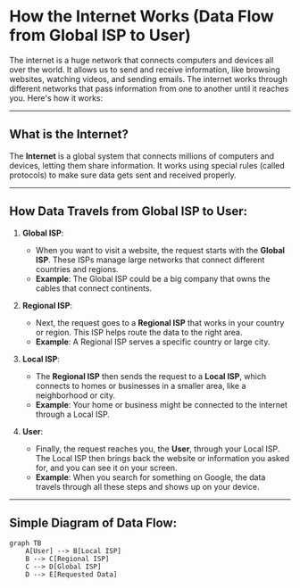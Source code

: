 # How the Internet Works (Data Flow from Global ISP to User)

The internet is a huge network that connects computers and devices all over the world. It allows us to send and receive information, like browsing websites, watching videos, and sending emails. The internet works through different networks that pass information from one to another until it reaches you. Here's how it works:

---

## **What is the Internet?**

The **Internet** is a global system that connects millions of computers and devices, letting them share information. It works using special rules (called protocols) to make sure data gets sent and received properly.

---

## **How Data Travels from Global ISP to User**:

1. **Global ISP**:
    - When you want to visit a website, the request starts with the **Global ISP**. These ISPs manage large networks that connect different countries and regions. 
    - **Example**: The Global ISP could be a big company that owns the cables that connect continents.

2. **Regional ISP**:
    - Next, the request goes to a **Regional ISP** that works in your country or region. This ISP helps route the data to the right area.
    - **Example**: A Regional ISP serves a specific country or large city.

3. **Local ISP**:
    - The **Regional ISP** then sends the request to a **Local ISP**, which connects to homes or businesses in a smaller area, like a neighborhood or city.
    - **Example**: Your home or business might be connected to the internet through a Local ISP.

4. **User**:
    - Finally, the request reaches you, the **User**, through your Local ISP. The Local ISP then brings back the website or information you asked for, and you can see it on your screen.
    - **Example**: When you search for something on Google, the data travels through all these steps and shows up on your device.

---

## **Simple Diagram of Data Flow**:

```mermaid
graph TB
    A[User] --> B[Local ISP]
    B --> C[Regional ISP]
    C --> D[Global ISP]
    D --> E[Requested Data]
